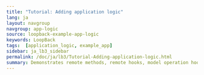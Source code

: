 ```yaml
---
title: "Tutorial: Adding application logic"
lang: ja
layout: navgroup
navgroup: app-logic
source: loopback-example-app-logic
keywords: LoopBack
tags:  [application_logic, example_app]
sidebar: ja_lb3_sidebar
permalink: /doc/ja/lb3/Tutorial-Adding-application-logic.html
summary: Demonstrates remote methods, remote hooks, model operation hooks, boot scripts, middleware, and using the email connector in a LoopBack application.
---
```


